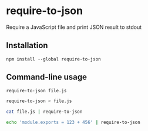 # require-to-json
Require a JavaScript file and print JSON result to stdout

## Installation

```
npm install --global require-to-json
```

## Command-line usage

```bash
require-to-json file.js
```

```bash
require-to-json < file.js
```

```bash
cat file.js | require-to-json
```

```bash
echo 'module.exports = 123 + 456' | require-to-json
```
